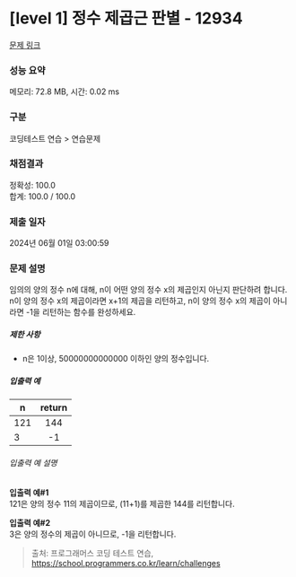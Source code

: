 # [level 1] 정수 제곱근 판별 - 12934 

[문제 링크](https://school.programmers.co.kr/learn/courses/30/lessons/12934) 

### 성능 요약

메모리: 72.8 MB, 시간: 0.02 ms

### 구분

코딩테스트 연습 > 연습문제

### 채점결과

정확성: 100.0<br/>합계: 100.0 / 100.0

### 제출 일자

2024년 06월 01일 03:00:59

### 문제 설명

<p style="user-select: auto !important;">임의의 양의 정수 n에 대해, n이 어떤 양의 정수 x의 제곱인지 아닌지 판단하려 합니다.<br style="user-select: auto !important;">
n이 양의 정수 x의 제곱이라면 x+1의 제곱을 리턴하고, n이 양의 정수 x의 제곱이 아니라면 -1을 리턴하는 함수를 완성하세요.</p>

<h5 style="user-select: auto !important;">제한 사항</h5>

<ul style="user-select: auto !important;">
<li style="user-select: auto !important;">n은 1이상,  50000000000000 이하인 양의 정수입니다.</li>
</ul>

<h5 style="user-select: auto !important;">입출력 예</h5>
<table class="table" style="user-select: auto !important;">
        <thead style="user-select: auto !important;"><tr style="user-select: auto !important;">
<th style="user-select: auto !important;">n</th>
<th style="text-align: center; user-select: auto !important;">return</th>
</tr>
</thead>
        <tbody style="user-select: auto !important;"><tr style="user-select: auto !important;">
<td style="user-select: auto !important;">121</td>
<td style="text-align: center; user-select: auto !important;">144</td>
</tr>
<tr style="user-select: auto !important;">
<td style="user-select: auto !important;">3</td>
<td style="text-align: center; user-select: auto !important;">-1</td>
</tr>
</tbody>
      </table>
<h6 style="user-select: auto !important;">입출력 예 설명</h6>

<p style="user-select: auto !important;"><strong style="user-select: auto !important;">입출력 예#1</strong><br style="user-select: auto !important;">
121은 양의 정수 11의 제곱이므로, (11+1)를 제곱한 144를 리턴합니다.</p>

<p style="user-select: auto !important;"><strong style="user-select: auto !important;">입출력 예#2</strong><br style="user-select: auto !important;">
3은 양의 정수의 제곱이 아니므로, -1을 리턴합니다.</p>


> 출처: 프로그래머스 코딩 테스트 연습, https://school.programmers.co.kr/learn/challenges